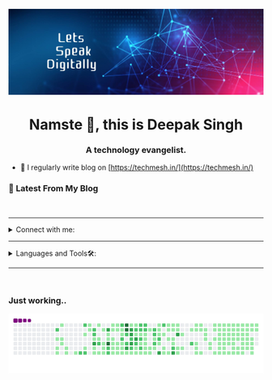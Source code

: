[![ProfileBanner](https://github.com/deepaksingh1984/deepaksingh1984/blob/main/deepak-singh-banner-new.jpg)](https://techmesh.tech/)
<h1 align="center">Namste 🙏, this is Deepak Singh</h1>
<h3 align="center">A technology evangelist.</h3>
<p align="left"></p>


- 📝 I regularly write blog on [https://techmesh.in/](https://techmesh.in/)

### 📙 Latest From My Blog
<!--START_SECTION:feed-->
<!--END_SECTION:feed-->

<br/>

---

<details>
<summary>
Connect with me:
</summary>
<br/>
<code><a href="https://codepen.io/https://codepen.io/deepaksingh1984" target="blank"><img align="center" src="https://raw.githubusercontent.com/rahuldkjain/github-profile-readme-generator/master/src/images/icons/Social/codepen.svg" alt="https://codepen.io/deepaksingh1984" height="20" width="20" /></a></code>
<code><a href="https://dev.to/https://dev.to/techmesh" target="blank"><img align="center" src="https://raw.githubusercontent.com/rahuldkjain/github-profile-readme-generator/master/src/images/icons/Social/devto.svg" alt="https://dev.to/techmesh" height="20" width="20" /></a></code>
<code><a href="https://twitter.com/deepakindian84" target="blank"><img align="center" src="https://raw.githubusercontent.com/rahuldkjain/github-profile-readme-generator/master/src/images/icons/Social/twitter.svg" alt="deepakindian84" height="20" width="20" /></a></code>
<code><a href="https://linkedin.com/in/https://www.linkedin.com/in/deepak-singh-1964893a/" target="blank"><img align="center" src="https://raw.githubusercontent.com/rahuldkjain/github-profile-readme-generator/master/src/images/icons/Social/linked-in-alt.svg" alt="https://www.linkedin.com/in/deepak-singh-1964893a/" height="20" width="20" /></a></code>
<code><a href="https://stackoverflow.com/users/https://stackoverflow.com/users/4234494/deepak-singh" target="blank"><img align="center" src="https://raw.githubusercontent.com/rahuldkjain/github-profile-readme-generator/master/src/images/icons/Social/stack-overflow.svg" alt="https://stackoverflow.com/users/4234494/deepak-singh" height="20" width="20" /></a></code>
<code><a href="https://medium.com/@singdeep" target="blank"><img align="center" src="https://raw.githubusercontent.com/rahuldkjain/github-profile-readme-generator/master/src/images/icons/Social/medium.svg" alt="@singdeep" height="20" width="20" /></a></code>
<code><a href="/https://techmesh.tech/feed/" target="blank"><img align="center" src="https://raw.githubusercontent.com/rahuldkjain/github-profile-readme-generator/master/src/images/icons/Social/rss.svg" alt="https://techmesh.tech/feed/" height="20" width="20" /></a></code>
</p>

</details>

---

<details>
<summary>
Languages and Tools🛠:
</summary>
  <br/>
  <a href="https://github.com/deepaksingh1984/" target="_blank">
<code><img src="https://raw.githubusercontent.com/devicons/devicon/master/icons/amazonwebservices/amazonwebservices-original-wordmark.svg" alt="aws" width="20" height="20"/> </code>
<code><img src="https://raw.githubusercontent.com/devicons/devicon/master/icons/bootstrap/bootstrap-plain-wordmark.svg" alt="bootstrap" width="20" height="20"/> </code>
<code><img src="https://www.chartjs.org/media/logo-title.svg" alt="chartjs" width="20" height="20"/></code>
<code><img src="https://cdn.worldvectorlogo.com/logos/codeigniter.svg" alt="codeigniter" width="20" height="20"/> </code>
<code><img src="https://raw.githubusercontent.com/devicons/devicon/master/icons/css3/css3-original-wordmark.svg" alt="css3" width="20" height="20"/> </code>
<code><img src="https://raw.githubusercontent.com/devicons/devicon/master/icons/django/django-original.svg" alt="django" width="20" height="20"/> </code>
<code><img src="https://raw.githubusercontent.com/devicons/devicon/master/icons/docker/docker-original-wordmark.svg" alt="docker" width="20" height="20"/> </code>
<code><img src="https://raw.githubusercontent.com/devicons/devicon/master/icons/electron/electron-original.svg" alt="electron" width="20" height="20"/> </code>
<code><img src="https://raw.githubusercontent.com/devicons/devicon/master/icons/express/express-original-wordmark.svg" alt="express" width="20" height="20"/> </code>
<code><img src="https://www.vectorlogo.zone/logos/firebase/firebase-icon.svg" alt="firebase" width="20" height="20"/> </code>
<code><img src="https://www.vectorlogo.zone/logos/pocoo_flask/pocoo_flask-icon.svg" alt="flask" width="20" height="20"/> </code>
<code><img src="https://www.vectorlogo.zone/logos/google_cloud/google_cloud-icon.svg" alt="gcp" width="20" height="20"/></code>
<code><img src="https://www.vectorlogo.zone/logos/git-scm/git-scm-icon.svg" alt="git" width="20" height="20"/></code>
<code><img src="https://raw.githubusercontent.com/devicons/devicon/master/icons/html5/html5-original-wordmark.svg" alt="html5" width="20" height="20"/></code>
<code><img src="https://raw.githubusercontent.com/devicons/devicon/master/icons/javascript/javascript-original.svg" alt="javascript" width="20" height="20"/></code>
<code><img src="https://raw.githubusercontent.com/devicons/devicon/master/icons/laravel/laravel-plain-wordmark.svg" alt="laravel" width="20" height="20"/></code>
<code><img src="https://raw.githubusercontent.com/devicons/devicon/master/icons/linux/linux-original.svg" alt="linux" width="20" height="20"/></code>
<code><img src="https://www.vectorlogo.zone/logos/mariadb/mariadb-icon.svg" alt="mariadb" width="20" height="20"/></code>
<code><img src="https://raw.githubusercontent.com/devicons/devicon/master/icons/mongodb/mongodb-original-wordmark.svg" alt="mongodb" width="20" height="20"/></code>
<code><img src="https://raw.githubusercontent.com/devicons/devicon/master/icons/mysql/mysql-original-wordmark.svg" alt="mysql" width="20" height="20"/></code>
<code><img src="https://raw.githubusercontent.com/devicons/devicon/master/icons/nodejs/nodejs-original-wordmark.svg" alt="nodejs" width="20" height="20"/></code>
<code><img src="https://www.vectorlogo.zone/logos/opencv/opencv-icon.svg" alt="opencv" width="20" height="20"/></code>
<code><img src="https://raw.githubusercontent.com/devicons/devicon/master/icons/photoshop/photoshop-line.svg" alt="photoshop" width="20" height="20"/></code>
<code><img src="https://raw.githubusercontent.com/devicons/devicon/master/icons/php/php-original.svg" alt="php" width="20" height="20"/></code>
<code><img src="https://www.vectorlogo.zone/logos/getpostman/getpostman-icon.svg" alt="postman" width="20" height="20"/></code>
<code><img src="https://raw.githubusercontent.com/devicons/devicon/master/icons/python/python-original.svg" alt="python" width="20" height="20"/></code>
<code><img src="https://www.vectorlogo.zone/logos/pytorch/pytorch-icon.svg" alt="pytorch" width="20" height="20"/></code>
<code><img src="https://raw.githubusercontent.com/devicons/devicon/master/icons/react/react-original-wordmark.svg" alt="react" width="20" height="20"/></code>
<code><img src="https://raw.githubusercontent.com/devicons/devicon/master/icons/sass/sass-original.svg" alt="sass" width="20" height="20"/></code>
<code><img src="https://www.vectorlogo.zone/logos/sqlite/sqlite-icon.svg" alt="sqlite" width="20" height="20"/></code>
<code><img src="https://www.vectorlogo.zone/logos/tensorflow/tensorflow-icon.svg" alt="tensorflow" width="20" height="20"/></code>
  </a>
</details>

---
<br/>
<h3>Just working..</h3>
<a href="https://github.com/deepaksingh1984/"><img align="center" src="https://github.com/deepaksingh1984/deepaksingh1984/blob/main/github-contribution-grid-snake.gif" alt="Deepak Singh"/></a>
